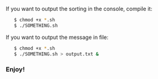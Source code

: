 If you want to output the sorting in the console, compile it:
```bash
   $ chmod +x *.sh
   $ ./SOMETHING.sh
```
If you want to output the message in file:
```bash
   $ chmod +x *.sh
   $ ./SOMETHING.sh > output.txt &
```
### Enjoy!
